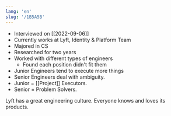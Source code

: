 ```yaml
---
lang: 'en'
slug: '/1B5A5B'
---
```


- Interviewed on [[2022-09-06]]
- Currently works at Lyft, Identity & Platform Team
- Majored in CS
- Researched for two years
- Worked with different types of engineers
  - Found each position didn't fit them
- Junior Engineers tend to execute more things
- Senior Engineers deal with ambiguity.
- Junior = [[Project]] Executors.
- Senior = Problem Solvers.



<Callout type="info" title="I love my job because..." icon="💙">
Lyft has a great engineering culture.
Everyone knows and loves its products.
</Callout>
